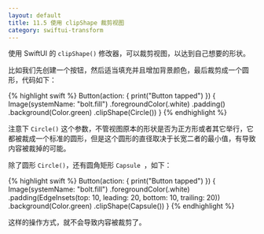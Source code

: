 ```yaml
---
layout: default
title: 11.5 使用 clipShape 裁剪视图
category: swiftui-transform
---
```


使用 SwiftUI 的 `clipShape()` 修改器，可以裁剪视图，以达到自己想要的形状。 

比如我们先创建一个按钮，然后适当填充并且增加背景颜色，最后裁剪成一个圆形，代码如下：

{% highlight swift %}
Button(action: {
    print("Button tapped")
}) {
    Image(systemName: "bolt.fill")
        .foregroundColor(.white)
        .padding()
        .background(Color.green)
        .clipShape(Circle())
}
{% endhighlight %}

注意下 `Circle()` 这个参数，不管视图原本的形状是否为正方形或者其它举行，它都被裁成一个标准的圆形，但是这个圆形的直径取决于长宽二者的最小值，有导致内容被裁掉的可能。

除了圆形  `Circle()`，还有圆角矩形 `Capsule `，如下：

{% highlight swift %}
Button(action: {
    print("Button tapped")
}) {
    Image(systemName: "bolt.fill")
        .foregroundColor(.white)
        .padding(EdgeInsets(top: 10, leading: 20, bottom: 10, trailing: 20))
        .background(Color.green)
        .clipShape(Capsule())
}
{% endhighlight %}

这样的操作方式，就不会导致内容被裁剪了。